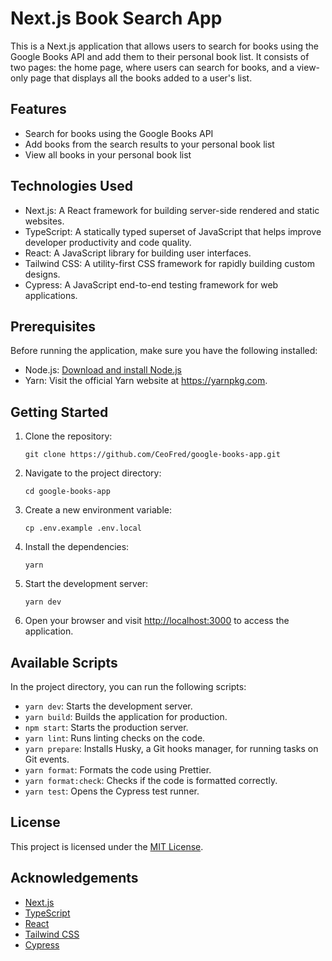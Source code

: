 # Next.js Book Search App

This is a Next.js application that allows users to search for books using the Google Books API and add them to their personal book list. It consists of two pages: the home page, where users can search for books, and a view-only page that displays all the books added to a user's list.

## Features

- Search for books using the Google Books API
- Add books from the search results to your personal book list
- View all books in your personal book list

## Technologies Used

- Next.js: A React framework for building server-side rendered and static websites.
- TypeScript: A statically typed superset of JavaScript that helps improve developer productivity and code quality.
- React: A JavaScript library for building user interfaces.
- Tailwind CSS: A utility-first CSS framework for rapidly building custom designs.
- Cypress: A JavaScript end-to-end testing framework for web applications.

## Prerequisites

Before running the application, make sure you have the following installed:

- Node.js: [Download and install Node.js](https://nodejs.org)
- Yarn: Visit the official Yarn website at <https://yarnpkg.com>.

## Getting Started

1. Clone the repository:

   ```shell
   git clone https://github.com/CeoFred/google-books-app.git
   ```

2. Navigate to the project directory:

   ```shell
   cd google-books-app
   ```

3. Create a new environment variable:

   ```shell
   cp .env.example .env.local
   ```

4. Install the dependencies:

   ```shell
   yarn
   ```

5. Start the development server:

   ```shell
   yarn dev
   ```

6. Open your browser and visit [http://localhost:3000](http://localhost:3000) to access the application.

## Available Scripts

In the project directory, you can run the following scripts:

- `yarn dev`: Starts the development server.
- `yarn build`: Builds the application for production.
- `npm start`: Starts the production server.
- `yarn lint`: Runs linting checks on the code.
- `yarn prepare`: Installs Husky, a Git hooks manager, for running tasks on Git events.
- `yarn format`: Formats the code using Prettier.
- `yarn format:check`: Checks if the code is formatted correctly.
- `yarn test`: Opens the Cypress test runner.

## License

This project is licensed under the [MIT License](LICENSE).

## Acknowledgements

- [Next.js](https://nextjs.org)
- [TypeScript](https://www.typescriptlang.org)
- [React](https://reactjs.org)
- [Tailwind CSS](https://tailwindcss.com)
- [Cypress](https://www.cypress.io)
